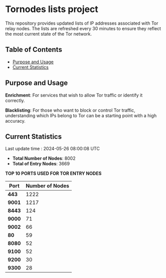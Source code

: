 # Tornodes lists project

This repository provides updated lists of IP addresses associated with Tor relay nodes. The lists are refreshed every 30 minutes to ensure they reflect the most current state of the Tor network.

## Table of Contents

- [Purpose and Usage](#purpose-and-usage)
- [Current Statistics](#current-statistics)


## Purpose and Usage

**Enrichment**: For services that wish to allow Tor traffic or identify it correctly.

**Blacklisting**: For those who want to block or control Tor traffic, understanding which IPs belong to Tor can be a starting point with a high accuracy.

## Current Statistics

Last update time : 2024-05-26 08:00:08 UTC

- **Total Number of Nodes**: 8002
- **Total of Entry Nodes**: 3669

**TOP 10 PORTS USED FOR TOR ENTRY NODES**

| **Port** | **Number of Nodes** |
|------|-----------------|
| **443**   | 1222  |
| **9001**   | 1217  |
| **8443**   | 124  |
| **9000**   | 71  |
| **9002**   | 66  |
| **80**   | 59  |
| **8080**   | 52  |
| **9100**   | 52  |
| **9200**   | 30  |
| **9300**   | 28  |

